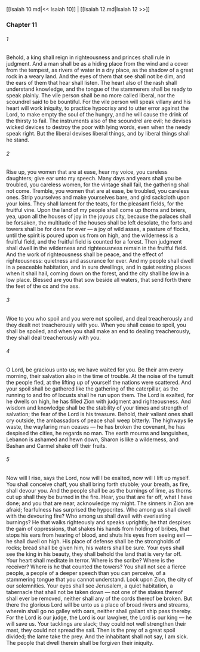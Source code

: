 [[Isaiah 10.md|<< Isaiah 10]]  |  [[Isaiah 12.md|Isaiah 12 >>]]

### Chapter 11
###### 1
Behold, a king shall reign in righteousness and princes shall rule in judgment. And a man shall be as a hiding place from the wind and a cover from the tempest, as rivers of water in a dry place, as the shadow of a great rock in a weary land. And the eyes of them that see shall not be dim, and the ears of them that hear shall listen. The heart also of the rash shall understand knowledge, and the tongue of the stammerers shall be ready to speak plainly. The vile person shall be no more called liberal, nor the scoundrel said to be bountiful. For the vile person will speak villany and his heart will work iniquity, to practice hypocrisy and to utter error against the Lord, to make empty the soul of the hungry, and he will cause the drink of the thirsty to fail. The instruments also of the scoundrel are evil; he devises wicked devices to destroy the poor with lying words, even when the needy speak right. But the liberal devises liberal things, and by liberal things shall he stand.

###### 2
Rise up, you women that are at ease, hear my voice, you careless daughters; give ear unto my speech. Many days and years shall you be troubled, you careless women, for the vintage shall fail, the gathering shall not come. Tremble, you women that are at ease, be troubled, you careless ones. Strip yourselves and make yourselves bare, and gird sackcloth upon your loins. They shall lament for the teats, for the pleasant fields, for the fruitful vine. Upon the land of my people shall come up thorns and briers, yea, upon all the houses of joy in the joyous city, because the palaces shall be forsaken, the multitude of the houses shall be left desolate, the forts and towers shall be for dens for ever — a joy of wild asses, a pasture of flocks, until the spirit is poured upon us from on high, and the wilderness is a fruitful field, and the fruitful field is counted for a forest. Then judgment shall dwell in the wilderness and righteousness remain in the fruitful field. And the work of righteousness shall be peace, and the effect of righteousness: quietness and assurance for ever. And my people shall dwell in a peaceable habitation, and in sure dwellings, and in quiet resting places when it shall hail, coming down on the forest, and the city shall be low in a low place. Blessed are you that sow beside all waters, that send forth there the feet of the ox and the ass.

###### 3
Woe to you who spoil and you were not spoiled, and deal treacherously and they dealt not treacherously with you. When you shall cease to spoil, you shall be spoiled, and when you shall make an end to dealing treacherously, they shall deal treacherously with you.

###### 4
O Lord, be gracious unto us; we have waited for you. Be their arm every morning, their salvation also in the time of trouble. At the noise of the tumult the people fled, at the lifting up of yourself the nations were scattered. And your spoil shall be gathered like the gathering of the caterpillar, as the running to and fro of locusts shall he run upon them. The Lord is exalted, for he dwells on high, he has filled Zion with judgment and righteousness. And wisdom and knowledge shall be the stability of your times and strength of salvation; the fear of the Lord is his treasure. Behold, their valiant ones shall cry outside, the ambassadors of peace shall weep bitterly. The highways lie waste, the wayfaring man ceases — he has broken the covenant, he has despised the cities, he regards no man. The earth mourns and languishes, Lebanon is ashamed and hewn down, Sharon is like a wilderness, and Bashan and Carmel shake off their fruits.

###### 5
Now will I rise, says the Lord, now will I be exalted, now will I lift up myself. You shall conceive chaff, you shall bring forth stubble; your breath, as fire, shall devour you. And the people shall be as the burnings of lime, as thorns cut up shall they be burned in the fire. Hear, you that are far off, what I have done; and you that are near, acknowledge my might. The sinners in Zion are afraid; fearfulness has surprised the hypocrites. Who among us shall dwell with the devouring fire? Who among us shall dwell with everlasting burnings? He that walks righteously and speaks uprightly, he that despises the gain of oppressions, that shakes his hands from holding of bribes, that stops his ears from hearing of blood, and shuts his eyes from seeing evil — he shall dwell on high. His place of defense shall be the strongholds of rocks; bread shall be given him, his waters shall be sure. Your eyes shall see the king in his beauty, they shall behold the land that is very far off. Your heart shall meditate in terror. Where is the scribe? Where is the receiver? Where is he that counted the towers? You shall not see a fierce people, a people of a deeper speech than you can perceive, of a stammering tongue that you cannot understand. Look upon Zion, the city of our solemnities. Your eyes shall see Jerusalem, a quiet habitation, a tabernacle that shall not be taken down — not one of the stakes thereof shall ever be removed, neither shall any of the cords thereof be broken. But there the glorious Lord will be unto us a place of broad rivers and streams, wherein shall go no galley with oars, neither shall gallant ship pass thereby. For the Lord is our judge, the Lord is our lawgiver, the Lord is our king — he will save us. Your tacklings are slack; they could not well strengthen their mast, they could not spread the sail. Then is the prey of a great spoil divided; the lame take the prey. And the inhabitant shall not say, I am sick. The people that dwell therein shall be forgiven their iniquity.